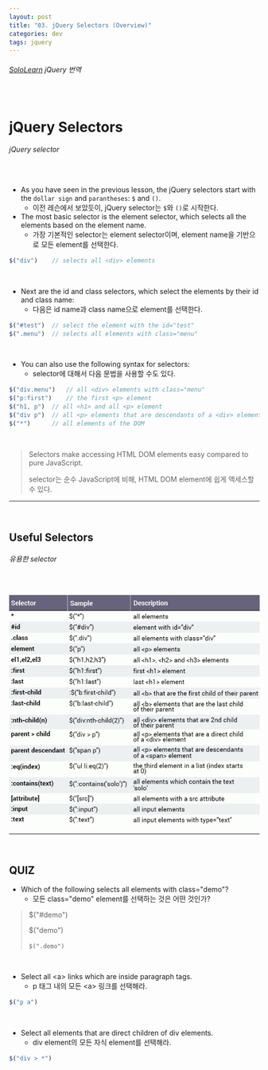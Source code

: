 ```yaml
---
layout: post
title: "03. jQuery Selectors (Overview)"
categories: dev
tags: jquery
---
```


###### [SoloLearn](https://www.sololearn.com) jQuery 번역

<br>

# jQuery Selectors

###### jQuery selector

<br>

- As you have seen in the previous lesson, the jQuery selectors start with the `dollar sign` and `parantheses`: `$` and `()`.
  - 이전 레슨에서 보았듯이, jQuery selector는 `$`와 `()`로 시작한다.
- The most basic selector is the element selector, which selects all the elements based on the element name.
  - 가장 기본적인 selector는 element selector이며, element name을 기반으로 모든 element를 선택한다.

```js
$("div")	// selects all <div> elements
```

<br>

- Next are the id and class selectors, which select the elements by their id and class name:
  - 다음은 id name과 class name으로 element를 선택한다.

```js
$("#test")	// select the element with the id="test"
$(".menu")	// selects all elements with class="menu"
```

<br>

- You can also use the following syntax for selectors:
  - selector에 대해서 다음 문법을 사용할 수도 있다.

```js
$("div.menu")	// all <div> elements with class="menu"
$("p:first")	// the first <p> element
$("h1, p")	// all <h1> and all <p> element
$("div p")	// all <p> elements that are descendants of a <div> element
$("*")		// all elements of the DOM
```

<br>

> Selectors make accessing HTML DOM elements easy compared to pure JavaScript.
>
> selector는 순수 JavaScript에 비해, HTML DOM element에 쉽게 액세스할 수 있다.

------

<br>

## Useful Selectors

###### 유용한 selector

<br>

![sololearn img](/assets/img/sololearn-jquery-overview-03-01.png)

------

<br>

## QUIZ

- Which of the following selects all elements with class="demo"?
  - 모든 class="demo" element를 선택하는 것은 어떤 것인가?

> $("#demo")
>
> $("demo")
>
> `$(".demo")`

<br>

- Select all \<a> links which are inside paragraph tags.
  - p 태그 내의 모든 \<a> 링크를 선택해라.

```js
$("p a")
```

<br>

- Select all elements that are direct children of div elements.
  - div element의 모든 자식 element를 선택해라.

```js
$("div > *")
```

<br>